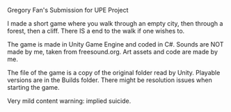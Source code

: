 Gregory Fan's Submission for UPE Project

I made a short game where you walk through an empty city, then through a forest, then a cliff. There IS a end to the walk if one wishes to.

The game is made in Unity Game Engine and coded in C#.
Sounds are NOT made by me, taken from freesound.org.
Art assets and code are made by me.

The file of the game is a copy of the original folder read by Unity.
Playable versions are in the Builds folder.
There might be resolution issues when starting the game.

Very mild content warning: implied suicide.